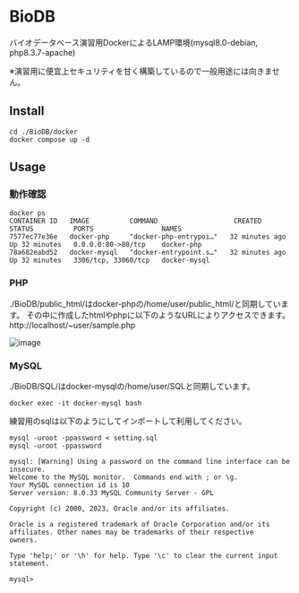 # BioDB

バイオデータベース演習用DockerによるLAMP環境(mysql8.0-debian, php8.3.7-apache)

※演習用に便宜上セキュリティを甘く構築しているので一般用途には向きません。

## Install
```
cd ./BioDB/docker
docker compose up -d
```

## Usage
### 動作確認
```
docker ps
CONTAINER ID   IMAGE          COMMAND                   CREATED          STATUS          PORTS                 NAMES
7577ec77e36e   docker-php     "docker-php-entrypoi…"   32 minutes ago   Up 32 minutes   0.0.0.0:80->80/tcp    docker-php
78a682eabd52   docker-mysql   "docker-entrypoint.s…"   32 minutes ago   Up 32 minutes   3306/tcp, 33060/tcp   docker-mysql
```

### PHP
./BioDB/public_html/はdocker-phpの/home/user/public_html/と同期しています。
その中に作成したhtmlやphpに以下のようなURLによりアクセスできます。
http://localhost/~user/sample.php

![image](https://github.com/fuji3to4/BioDB/assets/72539480/bb2f6935-a911-4499-8d68-999ded20f04c)


### MySQL
./BioDB/SQL/はdocker-mysqlの/home/user/SQLと同期しています。
```
docker exec -it docker-mysql bash
```
練習用のsqlは以下のようにしてインポートして利用してください。
```
mysql -uroot -ppassword < setting.sql
mysql -uroot -ppassword 
```
```
mysql: [Warning] Using a password on the command line interface can be insecure.
Welcome to the MySQL monitor.  Commands end with ; or \g.
Your MySQL connection id is 10
Server version: 8.0.33 MySQL Community Server - GPL

Copyright (c) 2000, 2023, Oracle and/or its affiliates.

Oracle is a registered trademark of Oracle Corporation and/or its
affiliates. Other names may be trademarks of their respective
owners.

Type 'help;' or '\h' for help. Type '\c' to clear the current input statement.

mysql>
```

